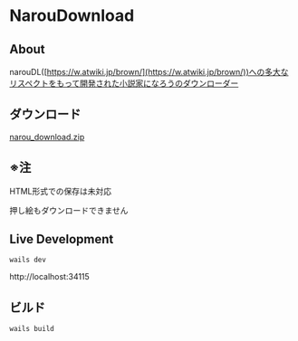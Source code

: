 # NarouDownload

## About

narouDL([https://w.atwiki.jp/brown/](https://w.atwiki.jp/brown/))への多大なリスペクトをもって開発された小説家になろうのダウンローダー

## ダウンロード
[narou_download.zip](https://github.com/wishmaster127/narou_download/releases/download/1.1/narou_download_1.1.zip)

## ※注
HTML形式での保存は未対応 

押し絵もダウンロードできません

## Live Development
`wails dev`


http://localhost:34115

## ビルド
`wails build`
